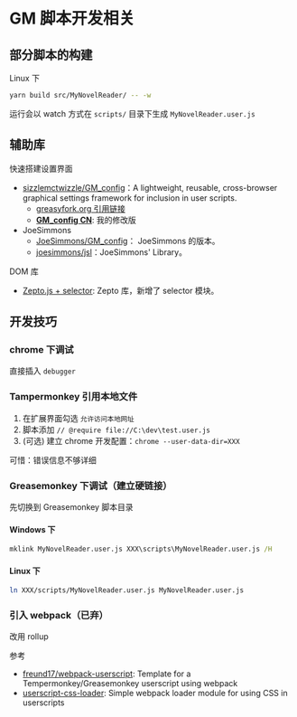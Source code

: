 GM 脚本开发相关
=============

## 部分脚本的构建

Linux 下

```bash
yarn build src/MyNovelReader/ -- -w
```

运行会以 watch 方式在 `scripts/` 目录下生成 `MyNovelReader.user.js`

## 辅助库

快速搭建设置界面

- [sizzlemctwizzle/GM_config](https://github.com/sizzlemctwizzle/GM_config)：A lightweight, reusable, cross-browser graphical settings framework for inclusion in user scripts.
	- [greasyfork.org 引用链接](https://greasyfork.org/scripts/917-gm-config)
	- **[GM_config CN](https://greasyfork.org/zh-CN/scripts/6158-gm-config-cn)**: 我的修改版
- JoeSimmons
	- [JoeSimmons/GM_config](https://greasyfork.org/scripts/1884-gm-config)： JoeSimmons 的版本。
	- [joesimmons/jsl](https://github.com/joesimmons/jsl)：JoeSimmons' Library。

DOM 库

- [Zepto.js + selector](https://greasyfork.org/zh-CN/scripts/32445-zepto-js-selector): Zepto 库，新增了 selector 模块。

## 开发技巧

### chrome 下调试

直接插入 `debugger`

### Tampermonkey 引用本地文件

1. 在扩展界面勾选 `允许访问本地网址`
2. 脚本添加 `// @require file://C:\dev\test.user.js`
3. (可选) 建立 chrome 开发配置：`chrome --user-data-dir=XXX`

可惜：错误信息不够详细

### Greasemonkey 下调试（建立硬链接）

先切换到 Greasemonkey 脚本目录

#### Windows 下

```cmd
mklink MyNovelReader.user.js XXX\scripts\MyNovelReader.user.js /H
```
#### Linux 下

```bash
ln XXX/scripts/MyNovelReader.user.js MyNovelReader.user.js
```

### 引入 webpack（已弃）

改用 rollup

参考

- [freund17/webpack-userscript](https://github.com/freund17/webpack-userscript): Template for a Tempermonkey/Greasemonkey userscript using webpack
- [userscript-css-loader](https://github.com/dorian-marchal/userscript-css-loader): Simple webpack loader module for using CSS in userscripts